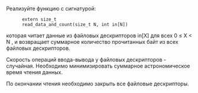 Реализуйте функцию с сигнатурой:

          extern size_t
          read_data_and_count(size_t N, int in[N])
        
которая читает данные из файловых дескрипторов in[X] для всех 0 ≤ X < N , и возвращает суммарное количество прочитанных байт из всех файловых дескрипторов.

Скорость операций ввода-вывода у файловых дескрипторов - случайная. Необходимо минимизировать суммарное астрономическое время чтения данных.

По окончании чтения необходимо закрыть все файловые дескрипторы.
